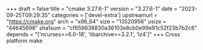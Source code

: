 +++
draft = false
title = "cmake 3.27.6-1"
version = "3.27.6-1"
date = "2023-09-25T09:29:35"
categories = ['devel-extra']
upstreamurl = "https://cmake.org"
arch = "x86_64"
size = "13520956"
usize = "44645698"
sha1sum = "cf659638830a36103e8cb0e99e91c52f23b7b2c8"
depends = "['ncurses>=6.0-18', 'libarchive>=3.2.1', 'lz4']"
+++
Cross platform make